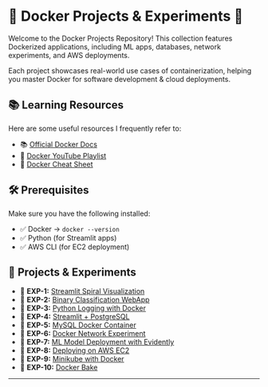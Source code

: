 # 🚀 Docker Projects & Experiments 🐳

Welcome to the Docker Projects Repository! This collection features Dockerized applications, including ML apps, databases, network experiments, and AWS deployments.

Each project showcases real-world use cases of containerization, helping you master Docker for software development & cloud deployments.

## 📚 Learning Resources
Here are some useful resources I frequently refer to:

- 📚 [Official Docker Docs](https://docs.docker.com/)
- 🎥 [Docker YouTube Playlist](https://www.youtube.com/c/Docker)
- 📜 [Docker Cheat Sheet](https://dockerlabs.collabnix.com/docker/cheatsheet/)

## 🛠 Prerequisites
Make sure you have the following installed:

- ✅ Docker → `docker --version`
- ✅ Python (for Streamlit apps)
- ✅ AWS CLI (for EC2 deployment)

## 🚀 Projects & Experiments

- 🔹 **EXP-1:** [Streamlit Spiral Visualization](https://github.com/Shivanshvohra/Docker-experiments/tree/main/Exp-1)
- 🔹 **EXP-2:** [Binary Classification WebApp](https://github.com/Shivanshvohra/Docker-experiments/tree/main/Exp-2)
- 🔹 **EXP-3:** [Python Logging with Docker](https://github.com/Shivanshvohra/Docker-experiments/tree/main/Exp-3)
- 🔹 **EXP-4:** [Streamlit + PostgreSQL](https://github.com/Shivanshvohra/Docker-experiments/tree/main/Exp-4)
- 🔹 **EXP-5:** [MySQL Docker Container](https://github.com/Shivanshvohra/Docker-experiments/tree/main/Exp-5)
- 🔹 **EXP-6:** [Docker Network Experiment](https://github.com/Shivanshvohra/Docker-experiments/tree/main/Exp-6)
- 🔹 **EXP-7:** [ML Model Deployment with Evidently](https://github.com/Shivanshvohra/Docker-experiments/tree/main/Exp-7)
- 🔹 **EXP-8:** [Deploying on AWS EC2](https://github.com/Shivanshvohra/Docker-experiments/tree/main/Exp-8)
- 🔹 **EXP-9:** [Minikube with Docker](https://github.com/Shivanshvohra/Docker-experiments/tree/main/Exp-9)
- 🔹 **EXP-10:** [Docker Bake](https://github.com/Shivanshvohra/Docker-experiments/tree/main/Exp-10)

---
